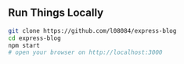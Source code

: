 Run Things Locally
------------------

```bash
git clone https://github.com/l08084/express-blog
cd express-blog
npm start
# open your browser on http://localhost:3000
```
